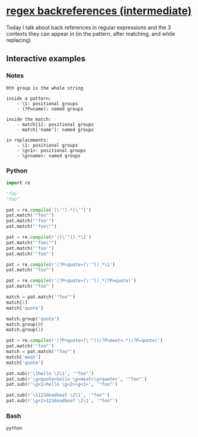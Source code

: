 # [regex backreferences (intermediate)](https://youtu.be/gPMpRw1xUA8)

Today I talk about back references in regular expressions and the 3 contexts they can appear in (in the pattern, after matching, and while replacing)

## Interactive examples

### Notes

```text
0th group is the whole string

inside a pattern:
    - \1: positional groups
    - (?P=name): named groups

inside the match:
    - match[1]: positional groups
    - match['name']: named groups

in replacements:
    - \1: positional groups
    - \g<1>: positional groups
    - \g<name>: named groups
```

### Python

```python
import re

'foo'
"foo"

pat = re.compile('[\'"].*[\'"]')
pat.match('"foo"')
pat.match("'foo'")
pat.match("'foo\"")

pat = re.compile(r'([\'"]).*\1')
pat.match("'foo\"")
pat.match("'foo'")
pat.match('"foo"')

pat = re.compile(r'(?P<quote>[\'"]).*\1')
pat.match('"foo"')

pat = re.compile(r'(?P<quote>[\'"]).*(?P=quote)')
pat.match('"foo"')

match = pat.match('"foo"')
match[1]
match['quote']

match.group('quote')
match.group(0)
match.group(1)

pat = re.compile(r'(?P<quote>[\'"])(?P<meat>.*)(?P=quote)')
pat.match('"foo"')
match = pat.match('"foo"')
match['meat']
match['quote']

pat.sub(r'\1hello \2\1', '"foo"')
pat.sub(r'\g<quote>hello \g<meat>\g<quote>', '"foo"')
pat.sub(r'\g<1>hello \g<2>\g<1>', '"foo"')

pat.sub(r'\1123deadbeaf \2\1', '"foo"')
pat.sub(r'\g<1>123deadbeaf \2\1', '"foo"')
```

### Bash

```bash
python
```
